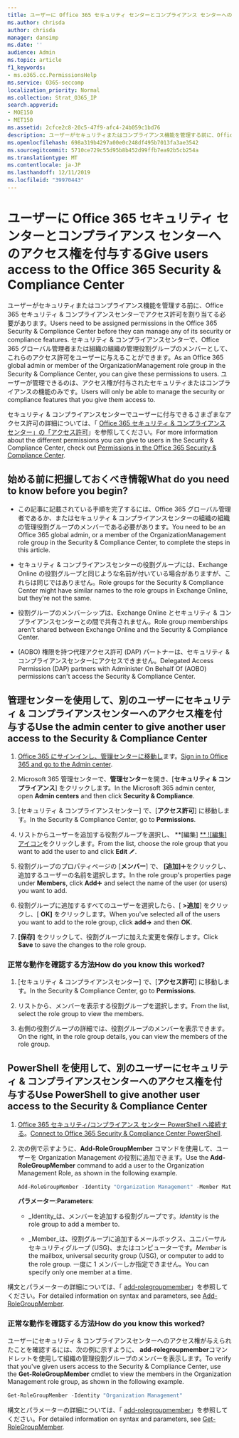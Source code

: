 ```yaml
---
title: ユーザーに Office 365 セキュリティ センターとコンプライアンス センターへのアクセス権を付与する
ms.author: chrisda
author: chrisda
manager: dansimp
ms.date: ''
audience: Admin
ms.topic: article
f1_keywords:
- ms.o365.cc.PermissionsHelp
ms.service: O365-seccomp
localization_priority: Normal
ms.collection: Strat_O365_IP
search.appverid:
- MOE150
- MET150
ms.assetid: 2cfce2c8-20c5-47f9-afc4-24b059c1bd76
description: ユーザーがセキュリティまたはコンプライアンス機能を管理する前に、Office 365 セキュリティ & コンプライアンスセンターでアクセス許可を割り当てる必要があります。
ms.openlocfilehash: 698a319b4297a00e0c248df495b7013fa3ae3542
ms.sourcegitcommit: 5710ce729c55d95b8b452d99ffb7ea92b5cb254a
ms.translationtype: MT
ms.contentlocale: ja-JP
ms.lasthandoff: 12/11/2019
ms.locfileid: "39970443"
---
```

# <a name="give-users-access-to-the-office-365-security--compliance-center"></a><span data-ttu-id="359fb-103">ユーザーに Office 365 セキュリティ センターとコンプライアンス センターへのアクセス権を付与する</span><span class="sxs-lookup"><span data-stu-id="359fb-103">Give users access to the Office 365 Security & Compliance Center</span></span>

<span data-ttu-id="359fb-104">ユーザーがセキュリティまたはコンプライアンス機能を管理する前に、Office 365 セキュリティ & コンプライアンスセンターでアクセス許可を割り当てる必要があります。</span><span class="sxs-lookup"><span data-stu-id="359fb-104">Users need to be assigned permissions in the Office 365 Security & Compliance Center before they can manage any of its security or compliance features.</span></span> <span data-ttu-id="359fb-105">セキュリティ & コンプライアンスセンターで、Office 365 グローバル管理者または組織の組織の管理役割グループのメンバーとして、これらのアクセス許可をユーザーに与えることができます。</span><span class="sxs-lookup"><span data-stu-id="359fb-105">As an Office 365 global admin or member of the OrganizationManagement role group in the Security & Compliance Center, you can give these permissions to users.</span></span> <span data-ttu-id="359fb-106">ユーザーが管理できるのは、アクセス権が付与されたセキュリティまたはコンプライアンスの機能のみです。</span><span class="sxs-lookup"><span data-stu-id="359fb-106">Users will only be able to manage the security or compliance features that you give them access to.</span></span>

<span data-ttu-id="359fb-107">セキュリティ & コンプライアンスセンターでユーザーに付与できるさまざまなアクセス許可の詳細については、「 [Office 365 セキュリティ & コンプライアンスセンター」の「アクセス許可](permissions-in-the-security-and-compliance-center.md)」を参照してください。</span><span class="sxs-lookup"><span data-stu-id="359fb-107">For more information about the different permissions you can give to users in the Security & Compliance Center, check out [Permissions in the Office 365 Security & Compliance Center](permissions-in-the-security-and-compliance-center.md).</span></span>

## <a name="what-do-you-need-to-know-before-you-begin"></a><span data-ttu-id="359fb-108">始める前に把握しておくべき情報</span><span class="sxs-lookup"><span data-stu-id="359fb-108">What do you need to know before you begin?</span></span>

- <span data-ttu-id="359fb-109">この記事に記載されている手順を完了するには、Office 365 グローバル管理者であるか、またはセキュリティ & コンプライアンスセンターの組織の組織の管理役割グループのメンバーである必要があります。</span><span class="sxs-lookup"><span data-stu-id="359fb-109">You need to be an Office 365 global admin, or a member of the OrganizationManagement role group in the Security & Compliance Center, to complete the steps in this article.</span></span>

- <span data-ttu-id="359fb-110">セキュリティ & コンプライアンスセンターの役割グループには、Exchange Online の役割グループと同じような名前が付いている場合がありますが、これらは同じではありません。</span><span class="sxs-lookup"><span data-stu-id="359fb-110">Role groups for the Security & Compliance Center might have similar names to the role groups in Exchange Online, but they're not the same.</span></span>

- <span data-ttu-id="359fb-111">役割グループのメンバーシップは、Exchange Online とセキュリティ & コンプライアンスセンターとの間で共有されません。</span><span class="sxs-lookup"><span data-stu-id="359fb-111">Role group memberships aren't shared between Exchange Online and the Security & Compliance Center.</span></span>

- <span data-ttu-id="359fb-112">(AOBO) 権限を持つ代理アクセス許可 (DAP) パートナーは、セキュリティ & コンプライアンスセンターにアクセスできません。</span><span class="sxs-lookup"><span data-stu-id="359fb-112">Delegated Access Permission (DAP) partners with Administer On Behalf Of (AOBO) permissions can't access the Security & Compliance Center.</span></span>

## <a name="use-the-admin-center-to-give-another-user-access-to-the-security--compliance-center"></a><span data-ttu-id="359fb-113">管理センターを使用して、別のユーザーにセキュリティ & コンプライアンスセンターへのアクセス権を付与する</span><span class="sxs-lookup"><span data-stu-id="359fb-113">Use the admin center to give another user access to the Security & Compliance Center</span></span>

1. <span data-ttu-id="359fb-114">[Office 365 にサインインし、管理センターに移動し](https://docs.microsoft.com/microsoft-365/compliance/go-to-the-securitycompliance-center)ます。</span><span class="sxs-lookup"><span data-stu-id="359fb-114">[Sign in to Office 365 and go to the Admin center](https://docs.microsoft.com/microsoft-365/compliance/go-to-the-securitycompliance-center).</span></span>

2. <span data-ttu-id="359fb-115">Microsoft 365 管理センターで、**管理センター**を開き、[**セキュリティ & コンプライアンス**] をクリックします。</span><span class="sxs-lookup"><span data-stu-id="359fb-115">In the Microsoft 365 admin center, open **Admin centers** and then click **Security & Compliance**.</span></span>

3. <span data-ttu-id="359fb-116">[セキュリティ & コンプライアンスセンター] で、[**アクセス許可**] に移動します。</span><span class="sxs-lookup"><span data-stu-id="359fb-116">In the Security & Compliance Center, go to **Permissions**.</span></span>

4. <span data-ttu-id="359fb-117">リストからユーザーを追加する役割グループを選択し、 \*\*[編集] [\*\* ![編集] アイコン](../media/O365-MDM-CreatePolicy-EditIcon.gif)をクリックします。</span><span class="sxs-lookup"><span data-stu-id="359fb-117">From the list, choose the role group that you want to add the user to and click **Edit** ![Edit icon](../media/O365-MDM-CreatePolicy-EditIcon.gif).</span></span>

5. <span data-ttu-id="359fb-118">役割グループのプロパティページの [**メンバー**] で、 **[追加]**![アイコン](../media/ITPro-EAC-AddIcon.gif)をクリックし、追加するユーザーの名前を選択します。</span><span class="sxs-lookup"><span data-stu-id="359fb-118">In the role group's properties page under **Members**, click **Add**![Add Icon](../media/ITPro-EAC-AddIcon.gif) and select the name of the user (or users) you want to add.</span></span>

6. <span data-ttu-id="359fb-119">役割グループに追加するすべてのユーザーを選択したら、[ **\>追加**] をクリックし、[ **OK]** をクリックします。</span><span class="sxs-lookup"><span data-stu-id="359fb-119">When you've selected all of the users you want to add to the role group, click **add-\>** and then **OK**.</span></span>

7. <span data-ttu-id="359fb-120">**[保存]** をクリックして、役割グループに加えた変更を保存します。</span><span class="sxs-lookup"><span data-stu-id="359fb-120">Click **Save** to save the changes to the role group.</span></span>

### <a name="how-do-you-know-this-worked"></a><span data-ttu-id="359fb-121">正常な動作を確認する方法</span><span class="sxs-lookup"><span data-stu-id="359fb-121">How do you know this worked?</span></span>

1. <span data-ttu-id="359fb-122">[セキュリティ & コンプライアンスセンター] で、[**アクセス許可**] に移動します。</span><span class="sxs-lookup"><span data-stu-id="359fb-122">In the Security & Compliance Center, go to **Permissions**.</span></span>

2. <span data-ttu-id="359fb-123">リストから、メンバーを表示する役割グループを選択します。</span><span class="sxs-lookup"><span data-stu-id="359fb-123">From the list, select the role group to view the members.</span></span>

3. <span data-ttu-id="359fb-124">右側の役割グループの詳細では、役割グループのメンバーを表示できます。</span><span class="sxs-lookup"><span data-stu-id="359fb-124">On the right, in the role group details, you can view the members of the role group.</span></span>

## <a name="use-powershell-to-give-another-user-access-to-the-security--compliance-center"></a><span data-ttu-id="359fb-125">PowerShell を使用して、別のユーザーにセキュリティ & コンプライアンスセンターへのアクセス権を付与する</span><span class="sxs-lookup"><span data-stu-id="359fb-125">Use PowerShell to give another user access to the Security & Compliance Center</span></span>

1. <span data-ttu-id="359fb-126">[Office 365 セキュリティ/コンプライアンス センター PowerShell へ接続する](https://docs.microsoft.com/powershell/exchange/office-365-scc/connect-to-scc-powershell/connect-to-scc-powershell)。</span><span class="sxs-lookup"><span data-stu-id="359fb-126">[Connect to Office 365 Security & Compliance Center PowerShell](https://docs.microsoft.com/powershell/exchange/office-365-scc/connect-to-scc-powershell/connect-to-scc-powershell).</span></span>

2. <span data-ttu-id="359fb-127">次の例で示すように、**Add-RoleGroupMember** コマンドを使用して、ユーザーを Organization Management の役割に追加できます。</span><span class="sxs-lookup"><span data-stu-id="359fb-127">Use the **Add-RoleGroupMember** command to add a user to the Organization Management Role, as shown in the following example.</span></span>

   ```PowerShell
   Add-RoleGroupMember -Identity "Organization Management" -Member MatildaS
   ```

   <span data-ttu-id="359fb-128">**パラメーター**:</span><span class="sxs-lookup"><span data-stu-id="359fb-128">**Parameters**:</span></span>

   - <span data-ttu-id="359fb-129">_Identity_は、メンバーを追加する役割グループです。</span><span class="sxs-lookup"><span data-stu-id="359fb-129">_Identity_ is the role group to add a member to.</span></span>

   - <span data-ttu-id="359fb-130">_Member_は、役割グループに追加するメールボックス、ユニバーサルセキュリティグループ (USG)、またはコンピューターです。</span><span class="sxs-lookup"><span data-stu-id="359fb-130">_Member_ is the mailbox, universal security group (USG), or computer to add to the role group.</span></span> <span data-ttu-id="359fb-131">一度に 1 メンバーしか指定できません。</span><span class="sxs-lookup"><span data-stu-id="359fb-131">You can specify only one member at a time.</span></span>

<span data-ttu-id="359fb-132">構文とパラメーターの詳細については、「 [add-rolegroupmember](https://docs.microsoft.com/powershell/module/exchange/role-based-access-control/Add-RoleGroupMember)」を参照してください。</span><span class="sxs-lookup"><span data-stu-id="359fb-132">For detailed information on syntax and parameters, see [Add-RoleGroupMember](https://docs.microsoft.com/powershell/module/exchange/role-based-access-control/Add-RoleGroupMember).</span></span>

### <a name="how-do-you-know-this-worked"></a><span data-ttu-id="359fb-133">正常な動作を確認する方法</span><span class="sxs-lookup"><span data-stu-id="359fb-133">How do you know this worked?</span></span>

<span data-ttu-id="359fb-134">ユーザーにセキュリティ & コンプライアンスセンターへのアクセス権が与えられたことを確認するには、次の例に示すように、 **add-rolegroupmember**コマンドレットを使用して組織の管理役割グループのメンバーを表示します。</span><span class="sxs-lookup"><span data-stu-id="359fb-134">To verify that you've given users access to the Security & Compliance Center, use the **Get-RoleGroupMember** cmdlet to view the members in the Organization Management role group, as shown in the following example.</span></span>

```PowerShell
Get-RoleGroupMember -Identity "Organization Management"
```

<span data-ttu-id="359fb-135">構文とパラメーターの詳細については、「 [add-rolegroupmember](https://docs.microsoft.com/powershell/module/exchange/role-based-access-control/Get-RoleGroupMember)」を参照してください。</span><span class="sxs-lookup"><span data-stu-id="359fb-135">For detailed information on syntax and parameters, see [Get-RoleGroupMember](https://docs.microsoft.com/powershell/module/exchange/role-based-access-control/Get-RoleGroupMember).</span></span>
